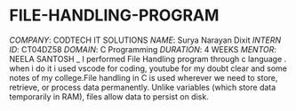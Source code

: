 # FILE-HANDLING-PROGRAM
*COMPANY*: CODTECH IT SOLUTIONS
*NAME*: Surya Narayan Dixit
*INTERN ID*: CT04DZ58
*DOMAIN*: C Programming
*DURATION*: 4 WEEKS
*MENTOR*: NEELA SANTOSH
_
I performed File Handling program through c language . when i do it i used vscode for coding, youtube for my doubt clear and some notes of my college.File handling in C is used wherever we need to store, retrieve, or process data permanently. Unlike variables (which store data temporarily in RAM), files allow data to persist on disk.
